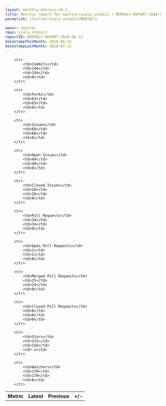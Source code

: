 ```yaml
---
layout: monthly-metrics-v0.1
title: Metrics report for twitter/scala_school2 | MONTHLY-REPORT-2018-08-12 | 2018-08-12
permalink: /twitter/scala_school2/MONTHLY/

owner: twitter
repo: scala_school2
reportID: MONTHLY-REPORT-2018-08-12
datestampThisMonth: 2018-08-12
datestampLastMonth: 2018-07-13
---
```



<table style="width: 100%;">
    <tr>
        <th>Metric</th>
        <th>Latest</th>
        <th>Previous</th>
        <th>+/-</th>
    </tr>

        <tr>
            <td>Commits</td>
            <td>144</td>
            <td>144</td>
            <td>0</td>
        </tr>
        
        <tr>
            <td>Forks</td>
            <td>63</td>
            <td>63</td>
            <td>0</td>
        </tr>
        
        <tr>
            <td>Issues</td>
            <td>69</td>
            <td>69</td>
            <td>0</td>
        </tr>
        
        <tr>
            <td>Open Issues</td>
            <td>49</td>
            <td>49</td>
            <td>0</td>
        </tr>
        
        <tr>
            <td>Closed Issues</td>
            <td>20</td>
            <td>20</td>
            <td>0</td>
        </tr>
        
        <tr>
            <td>Pull Requests</td>
            <td>34</td>
            <td>34</td>
            <td>0</td>
        </tr>
        
        <tr>
            <td>Open Pull Requests</td>
            <td>1</td>
            <td>1</td>
            <td>0</td>
        </tr>
        
        <tr>
            <td>Merged Pull Requests</td>
            <td>25</td>
            <td>25</td>
            <td>0</td>
        </tr>
        
        <tr>
            <td>Closed Pull Requests</td>
            <td>8</td>
            <td>8</td>
            <td>0</td>
        </tr>
        
        <tr>
            <td>Stars</td>
            <td>315</td>
            <td>316</td>
            <td>-1</td>
        </tr>
        
        <tr>
            <td>Watchers</td>
            <td>170</td>
            <td>170</td>
            <td>0</td>
        </tr>
        
</table>

